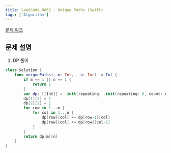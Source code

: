 ```yaml
---
title: LeetCode 0062 - Unique Paths (Swift)
tags: ['Algorithm']
---
```


[문제 링크](https://leetcode.com/problems/unique-paths/description/)

## 문제 설명

1. DP 풀이

```swift
class Solution {
    func uniquePaths(_ m: Int, _ n: Int) -> Int {
        if m == 1 || n == 1 {
            return 1
        }
        var dp: [[Int]] = .init(repeating: .init(repeating: 0, count: n+1), count: m+1)
        dp[1][2] = 1
        dp[2][1] = 1
        for row in 1...m {
            for col in 1...n {
                dp[row][col] += dp[row-1][col]
                dp[row][col] += dp[row][col-1]
            }
        }
        return dp[m][n]
    }
}
```
